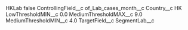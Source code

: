 <?xml version="1.0" encoding="UTF-8"?>
<CustomMetadata xmlns="http://soap.sforce.com/2006/04/metadata" xmlns:xsi="http://www.w3.org/2001/XMLSchema-instance" xmlns:xsd="http://www.w3.org/2001/XMLSchema">
    <label>HKLab</label>
    <protected>false</protected>
    <values>
        <field>ControllingField__c</field>
        <value xsi:type="xsd:string">of_Lab_cases_month__c</value>
    </values>
    <values>
        <field>Country__c</field>
        <value xsi:type="xsd:string">HK</value>
    </values>
    <values>
        <field>LowThresholdMIN__c</field>
        <value xsi:type="xsd:double">0.0</value>
    </values>
    <values>
        <field>MediumThresholdMAX__c</field>
        <value xsi:type="xsd:double">9.0</value>
    </values>
    <values>
        <field>MediumThresholdMIN__c</field>
        <value xsi:type="xsd:double">4.0</value>
    </values>
    <values>
        <field>TargetField__c</field>
        <value xsi:type="xsd:string">SegmentLab__c</value>
    </values>
</CustomMetadata>
